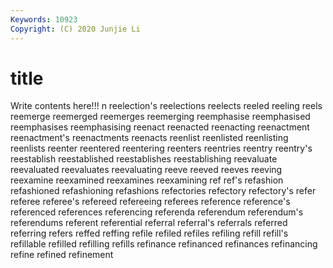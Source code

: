 ```yaml
---
Keywords: 10923
Copyright: (C) 2020 Junjie Li
---
```


# title

Write contents here!!!
n 
reelection's 
reelections 
reelects 
reeled 
reeling 
reels
reemerge 
reemerged 
reemerges 
reemerging 
reemphasise 
reemphasised 
reemphasises 
reemphasising 
reenact 
reenacted
reenacting 
reenactment 
reenactment's 
reenactments 
reenacts 
reenlist 
reenlisted 
reenlisting 
reenlists 
reenter
reentered 
reentering 
reenters 
reentries 
reentry 
reentry's 
reestablish 
reestablished 
reestablishes 
reestablishing
reevaluate 
reevaluated 
reevaluates 
reevaluating 
reeve 
reeved 
reeves 
reeving 
reexamine 
reexamined
reexamines 
reexamining 
ref 
ref's 
refashion 
refashioned 
refashioning 
refashions 
refectories 
refectory
refectory's 
refer 
referee 
referee's 
refereed 
refereeing 
referees 
reference 
reference's 
referenced
references 
referencing 
referenda 
referendum 
referendum's 
referendums 
referent 
referential 
referral 
referral's
referrals 
referred 
referring 
refers 
reffed 
reffing 
refile 
refiled 
refiles 
refiling
refill 
refill's 
refillable 
refilled 
refilling 
refills 
refinance 
refinanced 
refinances 
refinancing
refine 
refined 
refinement 
